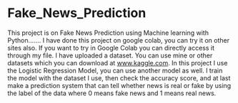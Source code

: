# Fake_News_Prediction
This project is on Fake News Prediction using Machine learning with Python.......
I have done this project on google colab, you can try it on other sites also. If you want to try in Google Colab you can directly access it through my file.
I have uploaded a dataset. You can use mine or other datasets which you can download at www.kaggle.com.
In this project I use the Logistic Regression Model, you can use another model as well.
I train the model with the dataset I use, then check the accuracy score, and at last make a prediction system that can tell whether news is real or fake by using the label of the data where 0 means fake news and 1 means real news.
